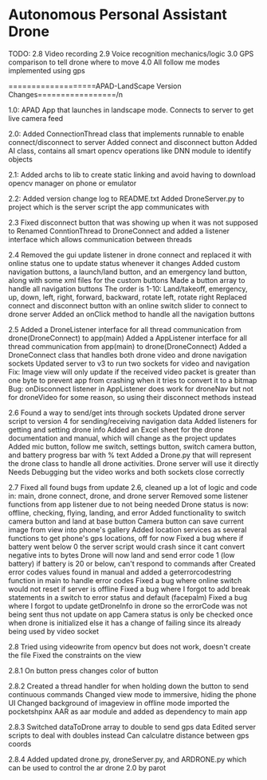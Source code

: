 # Autonomous Personal Assistant Drone

TODO: 2.8 Video recording
      2.9 Voice recognition mechanics/logic
      3.0 GPS comparison to tell drone where to move
      4.0 All follow me modes implemented using gps

===================APAD-LandScape Version Changes=================/n

1.0: APAD App that launches in landscape mode. Connects to server to get live camera feed

2.0: Added ConnectionThread class that implements runnable to enable connect/disconnect to server
     Added connect and disconnect button
     Added AI class, contains all smart opencv operations like DNN module to identify objects

2.1: Added archs to lib to create static linking and avoid having to download opencv manager on phone or emulator

2.2: Added version change log to README.txt
     Added DroneServer.py to project which is the server script the app communicates with

2.3  Fixed disconnect button that was showing up when it was not supposed to
     Renamed ConntionThread to DroneConnect and added a listener interface which allows communication between threads

2.4  Removed the gui update listener in drone connect and replaced it with online status one to update status whenever it changes
     Added custom navigation buttons, a launch/land button, and an emergency land button, along with some xml files for the custom buttons
     Made a button array to handle all navigation buttons
     The order is 1-10: Land/takeoff, emergency, up, down, left, right, forward, backward, rotate left, rotate right
     Replaced connect and disconnect button with an online switch slider to connect to drone server
     Added an onClick method to handle all the navigation buttons

2.5 Added a DroneListener interface for all thread communication from drone(DroneConnect) to app(main)
    Added a AppListener interface for all thread communication from app(main) to drone(DroneConnect)
    Added a DroneConnect class that handles both drone video and drone navigation sockets
    Updated server to v3 to run two sockets for video and navigation
    Fix: Image view will only update if the received video packet is greater than one byte to prevent app from crashing when it tries to convert it to a bitmap
    Bug: onDisconnect listener in AppListener does work for droneNav but not for droneVideo for some reason, so using their disconnect methods instead

2.6 Found a way to send/get ints through sockets
    Updated drone server script to version 4 for sending/receiving navigation data
    Added listeners for getting and setting drone info
    Added an Excel sheet for the drone documentation and manual, which will change as the project updates
    Added mic button, follow me switch, settings button, switch camera button, and battery progress bar with % text
    Added a Drone.py that will represent the drone class to handle all drone activities. Drone server will use it directly
    Needs Debugging but the video works and both sockets close correctly

2.7 Fixed all found bugs from update 2.6, cleaned up a lot of logic and code in: main, drone connect, drone, and drone server
    Removed some listener functions from app listener due to not being needed
    Drone status is now: offline, checking, flying, landing, and error
    Added functionality to switch camera button and land at base button
    Camera button can save current image from view into phone's gallery
    Added location services as several functions to get phone's gps locations, off for now
    Fixed a bug where if battery went below 0 the server script would crash since it cant convert negative ints to bytes
    Drone will now land and send error code 1 (low battery) if battery is 20 or below, can't respond to commands after
    Created error codes values found in manual and added a geterrorcodestring function in main to handle error codes
    Fixed a bug where online switch would not reset if server is offline
    Fixed a bug where I forgot to add break statements in a switch to error status and default (facepalm)
    Fixed a bug where I forgot to update getDroneInfo in drone so the errorCode was not being sent thus not update on app
    Camera status is only be checked once when drone is initialized else it has a change of failing since its already being used by video socket

2.8 Tried using videowrite from opencv but does not work, doesn't create the file
    Fixed the constraints on the view

2.8.1 On button press changes color of button

2.8.2 Created a thread handler for when holding down the button to send continuous commands
      Changed view mode to immersive, hiding the phone UI
      Changed background of imageview in offline mode
      imported the pocketshpinx AAR as aar module and added as dependency to main app

2.8.3 Switched dataToDrone array to double to send gps data
      Edited server scripts to deal with doubles instead
      Can calculatre distance between gps coords

2.8.4 Added updated drone.py, droneServer.py, and ARDRONE.py which can be used to control the ar drone 2.0 by parot